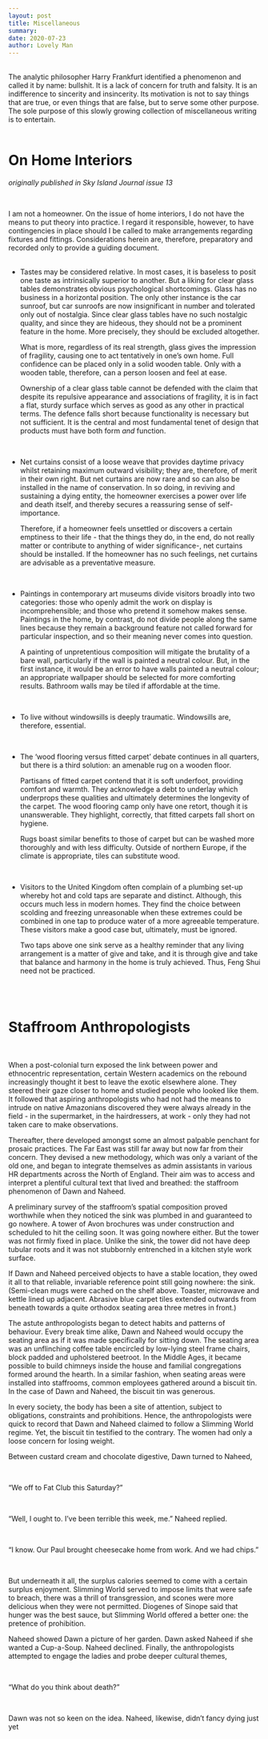 ```yaml
---
layout: post
title: Miscellaneous
summary: 
date: 2020-07-23
author: Lovely Man
---
```

<br>
The analytic philosopher Harry Frankfurt identified a phenomenon and called it by name: bullshit. It is a lack of concern for truth and falsity. It is an indifference to sincerity and insincerity. Its motivation is not to say things that are true, or even things that are false, but to serve some other purpose. The sole purpose of this slowly growing collection of miscellaneous writing is to entertain.   
<br>


<br>


# On Home Interiors
_originally published in Sky Island Journal issue 13_

<br>

I am not a homeowner. On the issue of home interiors, I do not have the means to put theory into practice. I regard it responsible, however, to have contingencies in place should I be called to make arrangements regarding fixtures and fittings. Considerations herein are, therefore, preparatory and recorded only to provide a guiding document.  
<br>

* Tastes may be considered relative. In most cases, it is baseless to posit one taste as intrinsically superior to another. But a liking for clear glass tables demonstrates obvious psychological shortcomings. Glass has no business in a horizontal position. The only other instance is the car sunroof, but car sunroofs are now insignificant in number and tolerated only out of nostalgia. Since clear glass tables have no such nostalgic quality, and since they are hideous, they should not be a prominent feature in the home. More precisely, they should be excluded altogether. 

  What is more, regardless of its real strength, glass gives the impression of fragility, causing one to act tentatively in one’s own home.  Full confidence can be placed only in a solid wooden table. Only with a wooden table, therefore, can a person loosen and feel at ease. 

  Ownership of a clear glass table cannot be defended with the claim that despite its repulsive appearance and associations of fragility, it is in fact a flat, sturdy surface which serves as good as any other in practical terms. The defence falls short because functionality is necessary but not sufficient. It is the central and most fundamental tenet of design that products must have both form _and_ function.

<br>  
  
* Net curtains consist of a loose weave that provides daytime privacy whilst retaining maximum outward visibility; they are, therefore, of merit in their own right. But net curtains are now rare and so can also be installed in the name of conservation. In so doing, in reviving and sustaining a dying entity, the homeowner exercises a power over life and death itself, and thereby secures a reassuring sense of self-importance. 

  Therefore, if a homeowner feels unsettled or discovers a certain emptiness to their life - that the things they do, in the end, do not really matter or contribute to anything of wider significance-, net curtains should be installed. If the homeowner has no such feelings, net curtains are advisable as a preventative measure.

<br>

* Paintings in contemporary art museums divide visitors broadly into two categories: those who openly admit the work on display is incomprehensible; and those who pretend it somehow makes sense. Paintings in the home, by contrast, do not divide people along the same lines because they remain a background feature not called forward for particular inspection, and so their meaning never comes into question. 

  A painting of unpretentious composition will mitigate the brutality of a bare wall, particularly if the wall is painted a neutral colour. But, in the first instance, it would be an error to have walls painted a neutral colour; an appropriate wallpaper should be selected for more comforting results. Bathroom walls may be tiled if affordable at the time. 

<br>

* To live without windowsills is deeply traumatic. Windowsills are, therefore, essential.

<br>

* The ‘wood flooring versus fitted carpet’ debate continues in all quarters, but there is a third solution: an amenable rug on a wooden floor. 

  Partisans of fitted carpet contend that it is soft underfoot, providing comfort and warmth. They acknowledge a debt to underlay which underprops these qualities and ultimately determines the longevity of the carpet. The wood flooring camp only have one retort, though it is unanswerable. They highlight, correctly, that fitted carpets fall short on hygiene.  

  Rugs boast similar benefits to those of carpet but can be washed more thoroughly and with less difficulty. Outside of northern Europe, if the climate is appropriate, tiles can substitute wood. 
  
<br>

* Visitors to the United Kingdom often complain of a plumbing set-up whereby hot and cold taps are separate and distinct. Although, this occurs much less in modern homes. They find the choice between scolding and freezing unreasonable when these extremes could be combined in one tap to produce water of a more agreeable temperature. These visitors make a good case but, ultimately, must be ignored.

  Two taps above one sink serve as a healthy reminder that any living arrangement is a matter of give and take, and it is through give and take that balance and harmony in the home is truly achieved. Thus, Feng Shui need not be practiced. 
  
<br>
<br>

# Staffroom Anthropologists

<br>

When a post-colonial turn exposed the link between power and ethnocentric representation, certain Western academics on the rebound increasingly thought it best to leave the exotic elsewhere alone. They steered their gaze closer to home and studied people who looked like them. It followed that aspiring anthropologists who had not had the means to intrude on native Amazonians discovered they were always already in the field - in the supermarket, in the hairdressers, at work - only they had not taken care to make observations.

Thereafter, there developed amongst some an almost palpable penchant for prosaic practices. The Far East was still far away but now far from their concern. They devised a new methodology, which was only a variant of the old one, and began to integrate themselves as admin assistants in various HR departments across the North of England. Their aim was to access and interpret a plentiful cultural text that lived and breathed: the staffroom phenomenon of Dawn and Naheed.

A preliminary survey of the staffroom’s spatial composition proved worthwhile when they noticed the sink was plumbed in and guaranteed to go nowhere. A tower of Avon brochures was under construction and scheduled to hit the ceiling soon. It was going nowhere either. But the tower was not firmly fixed in place. Unlike the sink, the tower did not have deep tubular roots and it was not stubbornly entrenched in a kitchen style work surface.

If Dawn and Naheed perceived objects to have a stable location, they owed it all to that reliable, invariable reference point still going nowhere: the sink. (Semi-clean mugs were cached on the shelf above. Toaster, microwave and kettle lined up adjacent. Abrasive blue carpet tiles extended outwards from beneath towards a quite orthodox seating area three metres in front.)

The astute anthropologists began to detect habits and patterns of behaviour. Every break time alike, Dawn and Naheed would occupy the seating area as if it was made specifically for sitting down. The seating area was an unflinching coffee table encircled by low-lying steel frame chairs, block padded and upholstered beetroot. In the Middle Ages, it became possible to build chimneys inside the house and familial congregations formed around the hearth. In a similar fashion, when seating areas were installed into staffrooms, common employees gathered around a biscuit tin. In the case of Dawn and Naheed, the biscuit tin was generous.

In every society, the body has been a site of attention, subject to obligations, constraints and prohibitions. Hence, the anthropologists were quick to record that Dawn and Naheed claimed to follow a Slimming World regime. Yet, the biscuit tin testified to the contrary. The women had only a loose concern for losing weight.

Between custard cream and chocolate digestive, Dawn turned to Naheed,

<br>

“We off to Fat Club this Saturday?”

<br>

“Well, I ought to. I’ve been terrible this week, me.” Naheed replied.

<br>

“I know. Our Paul brought cheesecake home from work. And we had chips.”

<br>

But underneath it all, the surplus calories seemed to come with a certain surplus enjoyment. Slimming World served to impose limits that were safe to breach, there was a thrill of transgression, and scones were more delicious when they were not permitted. Diogenes of Sinope said that hunger was the best sauce, but Slimming World offered a better one: the pretence of prohibition.

Naheed showed Dawn a picture of her garden. Dawn asked Naheed if she wanted a Cup-a-Soup. Naheed declined. Finally, the anthropologists attempted to engage the ladies and probe deeper cultural themes,

<br>

“What do you think about death?”

<br>

Dawn was not so keen on the idea. Naheed, likewise, didn’t fancy dying just yet



  


